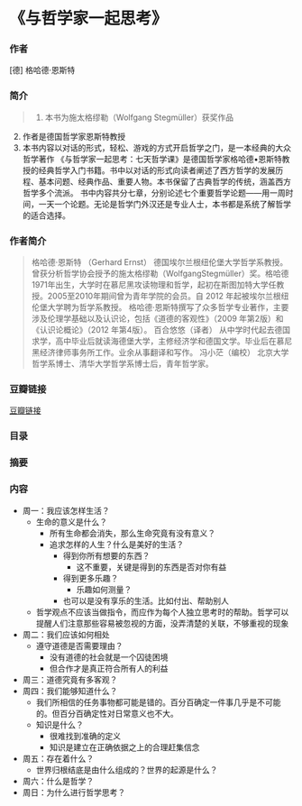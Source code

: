 《与哲学家一起思考》
=======================

### 作者
   [德] 格哈德·恩斯特 
  
### 简介
> 1. 本书为施太格缪勒（Wolfgang Stegmüller）获奖作品
2. 作者是德国哲学家恩斯特教授
3. 本书内容以对话的形式，轻松、游戏的方式开启哲学之门，是一本经典的大众哲学著作
《与哲学家一起思考：七天哲学课》是德国哲学家格哈德•恩斯特教授的经典哲学入门书籍。书中以对话的形式向读者阐述了西方哲学的发展历程、基本问题、经典作品、重要人物。本书保留了古典哲学的传统，涵盖西方哲学多个流派。
书中内容共分七章，分别论述七个重要哲学论题——用一周时间，一天一个论题。无论是哲学门外汉还是专业人士，本书都是系统了解哲学的适合选择。

### 作者简介
> 格哈德·恩斯特
（Gerhard Ernst）
德国埃尔兰根纽伦堡大学哲学系教授。曾获分析哲学协会授予的施太格缪勒（WolfgangStegmüller）奖。格哈德1971年出生，大学时在慕尼黑攻读物理和哲学，起初在斯图加特大学任教授。2005至2010年期间曾为青年学院的会员。自 2012 年起被埃尔兰根纽伦堡大学聘为哲学系教授。
格哈德·恩斯特撰写了众多哲学专业著作，主要涉及伦理学基础以及认识论，包括《道德的客观性》（2009 年第2版）和《认识论概论》（2012 年第4版）。
百合悠悠（译者）
从中学时代起去德国求学，高中毕业后就读海德堡大学，主修经济学和德国文学。毕业后在慕尼黑经济律师事务所工作。业余从事翻译和写作。
冯小茫（编校）
北京大学哲学系博士、清华大学哲学系博士后，青年哲学家。

### 豆瓣链接
[豆瓣链接](https://book.douban.com/subject/26770923/)

### 目录

### 摘要 

### 内容
* 周一：我应该怎样生活？
  - 生命的意义是什么？
    - 所有生命都会消失，那么生命究竟有没有意义？
    - 追求怎样的人生？什么是美好的生活？
      - 得到你所有想要的东西？
        - 这不重要，关键是得到的东西是否对你有益
      - 得到更多乐趣？
        - 乐趣如何测量？
      - 也可以是没有享乐的生活。比如付出、帮助别人
  - 哲学观点不应该当做指令，而应作为每个人独立思考时的帮助。哲学可以提醒人们注意那些容易被忽视的方面，没弄清楚的关联，不够重视的现象
* 周二：我们应该如何相处
  - 遵守道德是否需要理由？
    - 没有道德的社会就是一个囚徒困境
    - 但合作才是真正符合所有人的利益
* 周三：道德究竟有多客观？
* 周四：我们能够知道什么？
  - 我们所相信的任务事物都可能是错的。百分百确定一件事几乎是不可能的。但百分百确定性对日常意义也不大。
  - 知识是什么？
    - 很难找到准确的定义
    - 知识是建立在正确依据之上的合理赶集信念
* 周五：存在着什么？
  - 世界归根结底是由什么组成的？世界的起源是什么？
* 周六：什么是哲学？
* 周日：为什么进行哲学思考？
  
    